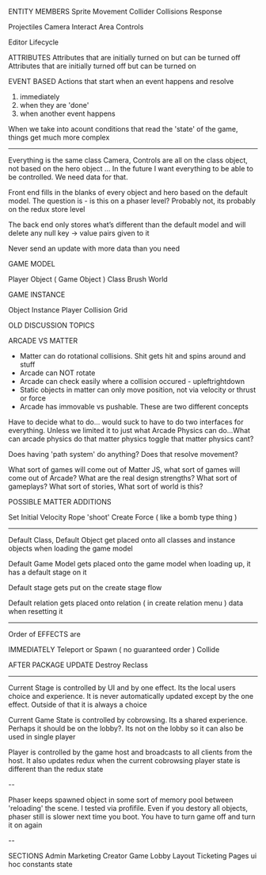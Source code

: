 ENTITY MEMBERS
  Sprite
  Movement
  Collider
  Collisions Response

  Projectiles
  Camera
  Interact Area
  Controls

  Editor
  Lifecycle

ATTRIBUTES
Attributes that are initially turned on but can be turned off
Attributes that are initially turned off but can be turned on

EVENT BASED
Actions that start when an event happens and resolve
  1. immediately
  2. when they are 'done'
  3. when another event happens

When we take into acount conditions that read the 'state' of the game, things get much more complex

---

Everything is the same class
Camera, Controls are all on the class object, not based on the hero object
... In the future I want everything to be able to be controlled. We need data for that. 

Front end fills in the blanks of every object and hero based on the default model. The question is - is this on a phaser level? Probably not, its probably on the redux store level

The back end only stores what’s different than the default model and will delete any null key -> value pairs given to it

Never send an update with more data than you need

GAME MODEL

Player
Object ( Game Object )
Class
Brush
World

GAME INSTANCE

Object Instance
Player
Collision Grid

OLD DISCUSSION TOPICS

ARCADE VS MATTER
  - Matter can do rotational collisions. Shit gets hit and spins around and stuff
  - Arcade can NOT rotate
  - Arcade can check easily where a collision occured - upleftrightdown
  - Static objects in matter can only move position, not via velocity or thrust or force
  - Arcade has immovable vs pushable. These are two different concepts

  Have to decide what to do... would suck to have to do two interfaces for everything. Unless we limited it to just what Arcade Physics can do...What can arcade physics do that matter physics toggle that matter physics cant?

  Does having 'path system' do anything? Does that resolve movement?

  What sort of games will come out of Matter JS, what sort of games will come out of Arcade? What are the real design strengths?
  What sort of gameplays? What sort of stories, What sort of world is this?

  POSSIBLE MATTER ADDITIONS

  Set Initial Velocity
  Rope
  'shoot'
  Create Force ( like a bomb type thing )

---

Default Class, Default Object get placed onto all classes and instance objects when loading the game model

Default Game Model gets placed onto the game model when loading up, it has a default stage on it

Default stage gets put on the create stage flow

Default relation gets placed onto relation ( in create relation menu ) data when resetting it


----

Order of EFFECTS are

IMMEDIATELY
  Teleport or Spawn ( no guaranteed order )
  Collide

AFTER PACKAGE UPDATE
  Destroy
  Reclass

---

Current Stage is controlled by UI and by one effect. Its the local users choice and experience. It is never automatically updated except by the one effect. Outside of that it is always a choice

Current Game State is controlled by cobrowsing. Its a shared experience. Perhaps it should be on the lobby?. Its not on the lobby so it can also be used in single player

Player is controlled by the game host and broadcasts to all clients from the host. It also updates redux when the current cobrowsing player state is different than the redux state

--

Phaser keeps spawned object in some sort of memory pool between 'reloading' the scene. I tested via profifile. Even if you destory all objects, phaser still is slower next time you boot. You have to turn game off and turn it on again


--

SECTIONS
Admin
Marketing
Creator
Game
Lobby
Layout
Ticketing
Pages
ui
hoc
constants
state

